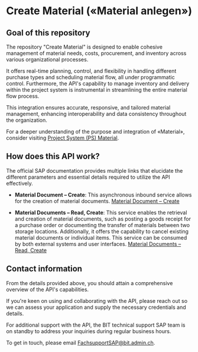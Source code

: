 # Create Material («Material anlegen»)

## Goal of this repository

The repository "Create Material" is designed to enable cohesive management of material needs, costs, procurement, and inventory across various organizational processes. 

It offers real-time planning, control, and flexibility in handling different purchase types and scheduling material flow, all under programmatic control. Furthermore, the API's capability to manage inventory and delivery within the project system is instrumental in streamlining the entire material flow process.

This integration ensures accurate, responsive, and tailored material management, enhancing interoperability and data consistency throughout the organization.

For a deeper understanding of the purpose and integration of «Material», consider visiting [Project System (PS) Material](https://help.sap.com/docs/SAP_S4HANA_ON-PREMISE/4dd8cb7b1c484b4b93af84d00f60fdb8/f1e9b853dcfcb44ce10000000a174cb4.html?locale=de-DE).

## How does this API work?

The official SAP documentation provides multiple links that elucidate the different parameters and essential details required to utilize the API effectively.

- **Material Document – Create**: This asynchronous inbound service allows for the creation of material documents. [Material Document – Create](https://api.sap.com/api/MATERIALDOCUMENTCREATEREQUEST1/overview)

- **Material Documents – Read, Create**: This service enables the retrieval and creation of material documents, such as posting a goods receipt for a purchase order or documenting the transfer of materials between two storage locations. Additionally, it offers the capability to cancel existing material documents or individual items. This service can be consumed by both external systems and user interfaces. [Material Documents – Read, Create](https://api.sap.com/api/API_MATERIAL_DOCUMENT_SRV/overview)


## Contact information

From the details provided above, you should attain a comprehensive overview of the API's capabilities.

If you're keen on using and collaborating with the API, please reach out so we can assess your application and supply the necessary credentials and details.

For additional support with the API, the BIT technical support SAP team is on standby to address your inquiries during regular business hours.

To get in touch, please email [FachsupportSAP@bit.admin.ch](mailto:FachsupportSAP@bit.admin.ch).
